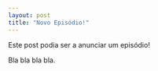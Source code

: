 ```yaml
---
layout: post 
title: "Novo Episódio!"
---
```

Este post podia ser a anunciar um episódio!

Bla bla bla bla.